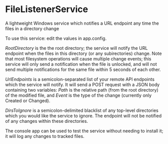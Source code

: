 # FileListenerService
A lightweight Windows service which notifies a URL endpoint any time the files in a directory change

To use this service: edit the values in app.config. 

*RootDirectory* is the the root directory; the service will notify the URL endpoint when the files in this directory (or any subirectories) change. Note that most filesystem operations will cause multiple change events; this service will only send a notification when the file is unlocked, and will not send multiple notifications for the same file within 5 seconds of each other.

*UrlEndpoints* is a semicolon-separated list of your remote API endpoints which the service will notify. It will send a POST request with a JSON body containing two variables: *Path* is the relative path (from the root directory) of the modified file, and *Event* is the type of the change (currently only Created or Changed).

*DirsToIgnore* is a semicolon-delimited blacklist of any top-level directories which you would like the service to ignore. The endpoint will not be notified of any changes within these directories.

The console app can be used to test the service without needing to install it; it will log any changes to tracked files.
